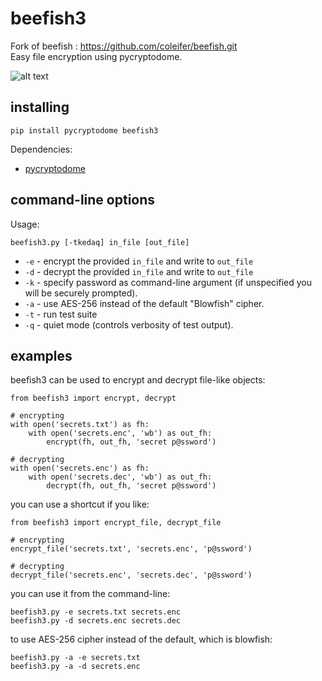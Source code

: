 beefish3
=======

Fork of beefish : https://github.com/coleifer/beefish.git
<br>
Easy file encryption using pycryptodome.

![alt text](http://media.charlesleifer.com/blog/photos/beefish.jpg) 


installing
----------

    pip install pycryptodome beefish3

Dependencies:
* [pycryptodome](https://www.pycryptodome.org/)


command-line options
--------------------

Usage:

    beefish3.py [-tkedaq] in_file [out_file]

* ``-e`` - encrypt the provided ``in_file`` and write to ``out_file``
* ``-d`` - decrypt the provided ``in_file`` and write to ``out_file``
* ``-k`` - specify password as command-line argument (if unspecified you will
  be securely prompted).
* ``-a`` - use AES-256 instead of the default "Blowfish" cipher.
* ``-t`` - run test suite
* ``-q`` - quiet mode (controls verbosity of test output).


examples
--------

beefish3 can be used to encrypt and decrypt file-like objects:

    from beefish3 import encrypt, decrypt

    # encrypting
    with open('secrets.txt') as fh:
        with open('secrets.enc', 'wb') as out_fh:
            encrypt(fh, out_fh, 'secret p@ssword')

    # decrypting
    with open('secrets.enc') as fh:
        with open('secrets.dec', 'wb') as out_fh:
            decrypt(fh, out_fh, 'secret p@ssword')

you can use a shortcut if you like:

    from beefish3 import encrypt_file, decrypt_file

    # encrypting
    encrypt_file('secrets.txt', 'secrets.enc', 'p@ssword')

    # decrypting
    decrypt_file('secrets.enc', 'secrets.dec', 'p@ssword')


you can use it from the command-line:

    beefish3.py -e secrets.txt secrets.enc
    beefish3.py -d secrets.enc secrets.dec

to use AES-256 cipher instead of the default, which is blowfish:

    beefish3.py -a -e secrets.txt
    beefish3.py -a -d secrets.enc

